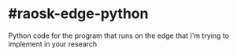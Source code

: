 # #raosk-edge-python
Python code for the program that runs on the edge that I'm trying to implement in your research
